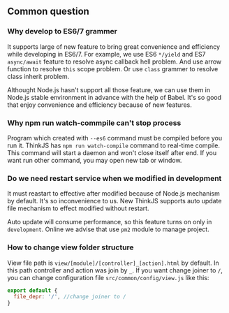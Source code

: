 ## Common question

### Why develop to ES6/7 grammer

It supports large of new feature to bring great convenience and efficiency while developing in ES6/7. For example, we use ES6 `*/yield` and ES7 `async/await` feature to resolve async callback hell problem. And use arrow function to resolve `this` scope problem. Or use `class` grammer to resolve class inherit problem.

Althought Node.js hasn't support all those feature, we can use them in Node.js stable environment in advance with the help of Babel. It's so good that enjoy convenience and efficiency because of new features.

### Why npm run watch-commpile can't stop process

Program which created with `--es6` command must be compiled before you run it. ThinkJS has `npm run watch-compile` command to real-time compile. This command will start a daemon and won't close itself after end. If you want run other command, you may open new tab or window.

### Do we need restart service when we modified in development 

It must reastart to effective after modified because of Node.js mechanism by default. It's so inconvenience to us. New ThinkJS supports auto update file mechanism to effect modified without restart.

Auto update will consume performance, so this feature turns on only in `development`. Online we advise that use `pm2` module to manage project.

### How to change view folder structure

View file path is `view/[module]/[controller]_[action].html` by default. In this path controller and action was join by `_`. If you want change joiner to `/`, you can change configuration file `src/common/config/view.js` like this:

```js
export default {
  file_depr: '/', //change joiner to /
}
```

